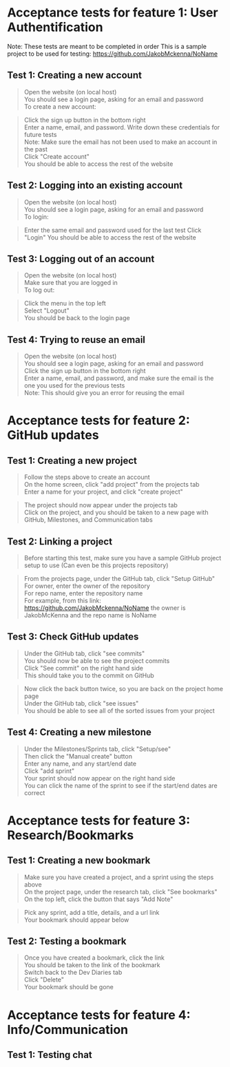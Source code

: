 # Acceptance tests for feature 1: User Authentification

Note: These tests are meant to be completed in order
This is a sample project to be used for testing: https://github.com/JakobMckenna/NoName

## Test 1: Creating a new account

> Open the website (on local host)     
> You should see a login page, asking for an email and password     
> To create a new account:      

> Click the sign up button in the bottom right      
> Enter a name, email, and password. Write down these credentials for future tests   
> Note: Make sure the email has not been used to make an account in the past      
> Click "Create account"     
> You should be able to access the rest of the website        

## Test 2: Logging into an existing account

> Open the website (on local host)     
> You should see a login page, asking for an email and password     
> To login:

> Enter the same email and password used for the last test
> Click "Login"
> You should be able to access the rest of the website 

## Test 3: Logging out of an account

> Open the website (on local host)     
> Make sure that you are logged in        
> To log out:

> Click the menu in the top left       
> Select "Logout"      
> You should be back to the login page       

## Test 4: Trying to reuse an email

> Open the website (on local host)     
> You should see a login page, asking for an email and password     
> Click the sign up button in the bottom right      
> Enter a name, email, and password, and make sure the email is the one you used for the previous tests     
> Note: This should give you an error for reusing the email    


# Acceptance tests for feature 2: GitHub updates

## Test 1: Creating a new project 

> Follow the steps above to create an account          
> On the home screen, click "add project" from the projects tab      
> Enter a name for your project, and click "create project"      

> The project should now appear under the projects tab     
> Click on the project, and you should be taken to a new page with GitHub, Milestones, and Communication tabs

## Test 2: Linking a project
> Before starting this test, make sure you have a sample GitHub project setup to use (Can even be this projects repository)

> From the projects page, under the GitHub tab, click "Setup GitHub"       
> For owner, enter the owner of the repository       
> For repo name, enter the repository name      
> For example, from this link: https://github.com/JakobMckenna/NoName the owner is JakobMcKenna and the repo name is NoName

## Test 3: Check GitHub updates 
> Under the GitHub tab, click "see commits"     
> You should now be able to see the project commits     
> Click "See commit" on the right hand side     
> This should take you to the commit on GitHub     

> Now click the back button twice, so you are back on the project home page     
> Under the GitHub tab, click "see issues"     
> You should be able to see all of the sorted issues from your project      

## Test 4: Creating a new milestone
> Under the Milestones/Sprints tab, click "Setup/see"    
> Then click the "Manual create" button     
> Enter any name, and any start/end date     
> Click "add sprint"       
> Your sprint should now appear on the right hand side       
> You can click the name of the sprint to see if the start/end dates are correct       


# Acceptance tests for feature 3: Research/Bookmarks

## Test 1: Creating a new bookmark

> Make sure you have created a project, and a sprint using the steps above      
> On the project page, under the research tab, click "See bookmarks"       
> On the top left, click the button that says "Add Note"

> Pick any sprint, add a title, details, and a url link      
> Your bookmark should appear below

## Test 2: Testing a bookmark
> Once you have created a bookmark, click the link        
> You should be taken to the link of the bookmark      
> Switch back to the Dev Diaries tab      
> Click "Delete"     
> Your bookmark should be gone


# Acceptance tests for feature 4: Info/Communication

## Test 1: Testing chat
